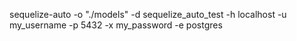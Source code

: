 sequelize-auto -o "./models" -d sequelize_auto_test -h localhost -u my_username -p 5432 -x my_password -e postgres